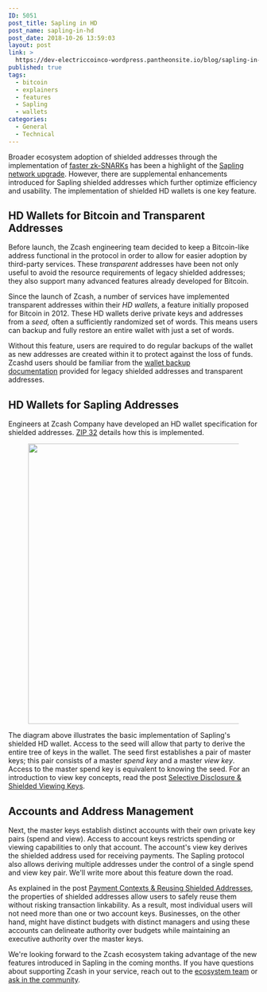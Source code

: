 ```yaml
---
ID: 5051
post_title: Sapling in HD
post_name: sapling-in-hd
post_date: 2018-10-26 13:59:03
layout: post
link: >
  https://dev-electriccoinco-wordpress.pantheonsite.io/blog/sapling-in-hd/
published: true
tags:
  - bitcoin
  - explainers
  - features
  - Sapling
  - wallets
categories:
  - General
  - Technical
---
```

<!-- wp:paragraph -->
<p>Broader ecosystem adoption of shielded addresses through&nbsp;the implementation of&nbsp;<a href="/blog/cultivating-sapling-faster-zksnarks/">faster zk-SNARKs</a>&nbsp;has been a&nbsp;highlight of the <a href="https://z.cash/upgrade/sapling">Sapling network upgrade</a>. However, there are supplemental enhancements introduced for Sapling shielded addresses which further optimize efficiency and usability. The implementation of shielded HD wallets is one key feature.</p>
<!-- /wp:paragraph -->
<!-- wp:heading -->
<h2>HD Wallets for Bitcoin and Transparent Addresses</h2>
<!-- /wp:heading -->
<!-- wp:paragraph -->
<p>Before launch, the Zcash engineering team decided to keep a Bitcoin-like address functional in the protocol in order to allow for easier adoption by third-party services. These <em>transparent</em> addresses have been not only useful to avoid the resource requirements of legacy shielded addresses; they also support many advanced features already developed for Bitcoin.</p>
<!-- /wp:paragraph -->
<!-- wp:paragraph -->
<p>Since the launch of Zcash, a number of services have implemented transparent addresses within their&nbsp;<em>HD wallets</em>, a feature initially proposed for Bitcoin in 2012. These HD wallets derive private keys and addresses from a&nbsp;<em>seed,&nbsp;</em>often a sufficiently randomized set of words. This means users can backup and fully restore an entire wallet with just a set of words.</p>
<!-- /wp:paragraph -->
<!-- wp:paragraph -->
<p>Without this feature, users are required to do regular backups of the wallet as new addresses are created within it to protect against the loss of funds. Zcashd users should be familiar from the&nbsp;<a href="https://zcash.readthedocs.io/en/latest/rtd_pages/wallet_backup.html">wallet backup documentation</a>&nbsp;provided for legacy shielded addresses and transparent addresses.</p>
<!-- /wp:paragraph -->
<!-- wp:heading -->
<h2>HD Wallets for Sapling Addresses</h2>
<!-- /wp:heading -->
<!-- wp:paragraph -->
<p>Engineers at Zcash Company have developed an HD wallet specification for shielded addresses. <a href="https://github.com/zcash/zips/blob/master/zip-0032.rst">ZIP 32</a>&nbsp;details how this is implemented.</p>
<!-- /wp:paragraph -->
<!-- wp:image {"id":5517,"align":"center","width":488,"height":563} -->
<div class="wp-block-image"><figure class="aligncenter is-resized"><img src="https://dev-electriccoinco-wordpress.pantheonsite.io/wp-content/uploads/2018/10/sapling-keys-and-addresses-3.png" alt="" class="wp-image-5517" width="488" height="563"/></figure></div>
<!-- /wp:image -->
<!-- wp:paragraph -->
<p>The diagram above illustrates the basic implementation of Sapling's shielded HD wallet. Access to the seed will allow that party to derive the entire tree of keys in the wallet. The seed first establishes a pair of master keys; this pair consists of a master <em>spend key</em> and a master <em>view key</em>. Access to the master spend key is equivalent to knowing the seed. For an introduction to view key concepts, read the post <a href="https://z.cash/blog/viewing-keys-selective-disclosure/">Selective Disclosure &amp; Shielded Viewing Keys</a>.</p>
<!-- /wp:paragraph -->
<!-- wp:heading -->
<h2>Accounts and Address Management</h2>
<!-- /wp:heading -->
<!-- wp:paragraph -->
<p><p>Next, the master keys establish distinct accounts with their own private key pairs (spend and view). Access to account keys restricts spending or viewing capabilities to only that account.&nbsp;The account's view key derives the shielded address used for receiving payments. The Sapling protocol also allows deriving multiple addresses under the control of a single spend and view key pair. We'll write more about this feature down the road.</p>
<p>As explained in the post&nbsp;<a href="https://z.cash/blog/shielded-address-contexts/">Payment Contexts &amp; Reusing Shielded Addresses</a>, the properties of shielded addresses allow users to safely reuse them without risking transaction linkability. As a result, most individual users will not need more than one or two account keys. Businesses, on the other hand, might have distinct budgets with distinct managers and using these accounts can delineate authority over budgets while maintaining an executive authority over the master keys.</p></p>
<!-- /wp:paragraph -->
<!-- wp:paragraph -->
<p>We're looking forward to the Zcash ecosystem taking advantage of the new features introduced in Sapling in the coming months. If you have questions about supporting Zcash in your service, reach out to the <a href="mailto:ecosystem@z.cash">ecosystem team</a> or <a href="https://chat.zcashcommunity.com">ask in the community</a>.</p>
<!-- /wp:paragraph -->